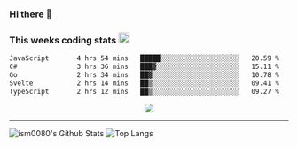 ### Hi there 👋

<!--START_SECTION:giphy-->
<!--END_SECTION:giphy-->

### This weeks coding stats <img src="https://media1.giphy.com/media/LmNwrBhejkK9EFP504/giphy.gif?cid=ecf05e4723nsktnyyj53u162g7cy5rjqfg6gz06kxdg5y55g&rid=giphy.gif" width="20" height="20" />
<!--START_SECTION:waka-->

```txt
JavaScript       4 hrs 54 mins   █████░░░░░░░░░░░░░░░░░░░░   20.59 %
C#               3 hrs 36 mins   ███▓░░░░░░░░░░░░░░░░░░░░░   15.11 %
Go               2 hrs 34 mins   ██▓░░░░░░░░░░░░░░░░░░░░░░   10.78 %
Svelte           2 hrs 14 mins   ██▒░░░░░░░░░░░░░░░░░░░░░░   09.41 %
TypeScript       2 hrs 12 mins   ██▒░░░░░░░░░░░░░░░░░░░░░░   09.27 %
```

<!--END_SECTION:waka-->

<!--START_SECTION:comicstrip-->
<p align="center">
 <a href="https://xkcd.com/">
 <img src="https://imgs.xkcd.com/comics/xkcd_phone_flip.png" />
</a>
</p>
<!--END_SECTION:comicstrip-->

---

![ism0080's Github Stats](https://github-readme-stats.vercel.app/api?username=ism0080&show_icons=true%hide_border=true&hide=issues)
![Top Langs](https://github-readme-stats.vercel.app/api/top-langs/?username=ism0080&layout=compact)

<!--
**ism0080/ism0080** is a ✨ _special_ ✨ repository because its `README.md` (this file) appears on your GitHub profile.

Here are some ideas to get you started:

- 🔭 I’m currently working on ...
- 🌱 I’m currently learning ...
- 👯 I’m looking to collaborate on ...
- 🤔 I’m looking for help with ...
- 💬 Ask me about ...
- 📫 How to reach me: ...
- 😄 Pronouns: ...
- ⚡ Fun fact: ...
-->
